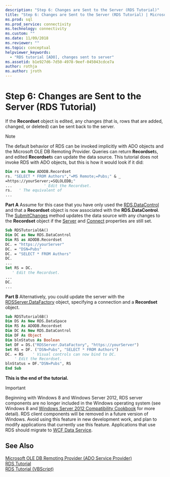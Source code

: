 ```yaml
---
description: "Step 6: Changes are Sent to the Server (RDS Tutorial)"
title: "Step 6: Changes are Sent to the Server (RDS Tutorial) | Microsoft Docs"
ms.prod: sql
ms.prod_service: connectivity
ms.technology: connectivity
ms.custom: ""
ms.date: 11/09/2018
ms.reviewer: ""
ms.topic: conceptual
helpviewer_keywords: 
  - "RDS tutorial [ADO], changes sent to server"
ms.assetid: b1e927d6-7d50-4978-9eef-045043cdce7a
author: rothja
ms.author: jroth
---
```

# Step 6: Changes are Sent to the Server (RDS Tutorial)
If the **Recordset** object is edited, any changes (that is, rows that are added, changed, or deleted) can be sent back to the server.  
  
> [!NOTE]
>  The default behavior of RDS can be invoked implicitly with ADO objects and the Microsoft OLE DB Remoting Provider. Queries can return **Recordset**s, and edited **Recordset**s can update the data source. This tutorial does not invoke RDS with ADO objects, but this is how it would look if it did:  
  
```vb
Dim rs as New ADODB.Recordset  
rs. "SELECT * FROM Authors","=MS Remote;=Pubs;" & _  
=https://yourServer;=SQLOLEDB;"  
...              ' Edit the Recordset.  
rs.   ' The equivalent of   
...  
```  
  
 **Part A** Assume for this case that you have only used the [RDS.DataControl](../../reference/rds-api/datacontrol-object-rds.md) and that a **Recordset** object is now associated with the **RDS.DataControl**. The [SubmitChanges](../../reference/rds-api/submitchanges-method-rds.md) method updates the data source with any changes to the **Recordset** object if the [Server](../../reference/rds-api/server-property-rds.md) and [Connect](../../reference/rds-api/connect-property-rds.md) properties are still set.  
  
```vb
Sub RDSTutorial6A()  
Dim DC as New RDS.DataControl  
Dim RS as ADODB.Recordset  
DC. = "https://yourServer"  
DC. = "DSN=Pubs"  
DC. = "SELECT * FROM Authors"  
DC.  
...  
Set RS = DC.  
   ' Edit the Recordset.  
...  
DC.  
...  
```  
  
 **Part B** Alternatively, you could update the server with the [RDSServer.DataFactory](../../reference/rds-api/datafactory-object-rdsserver.md) object, specifying a connection and a **Recordset** object.  
  
```vb
Sub RDSTutorial6B()  
Dim DS As New RDS.DataSpace  
Dim RS As ADODB.Recordset  
Dim DC As New RDS.DataControl  
Dim DF As Object  
Dim blnStatus As Boolean  
Set DF = DS.("RDSServer.DataFactory", "https://yourServer")  
Set RS = DF. ("DSN=Pubs", "SELECT * FROM Authors")  
DC. = RS    ' Visual controls can now bind to DC.  
    ' Edit the Recordset.  
blnStatus = DF."DSN=Pubs", RS  
End Sub  
```  
  
 **This is the end of the tutorial.**  
  
> [!IMPORTANT]
>  Beginning with Windows 8 and Windows Server 2012, RDS server components are no longer included in the Windows operating system (see Windows 8 and [Windows Server 2012 Compatibility Cookbook](https://www.microsoft.com/download/details.aspx?id=27416) for more detail). RDS client components will be removed in a future version of Windows. Avoid using this feature in new development work, and plan to modify applications that currently use this feature. Applications that use RDS should migrate to [WCF Data Service](https://go.microsoft.com/fwlink/?LinkId=199565).  
  
## See Also  
 [Microsoft OLE DB Remoting Provider (ADO Service Provider)](../appendixes/microsoft-ole-db-remoting-provider-ado-service-provider.md)   
 [RDS Tutorial](./rds-tutorial.md)   
 [RDS Tutorial (VBScript)](./rds-tutorial-vbscript.md)